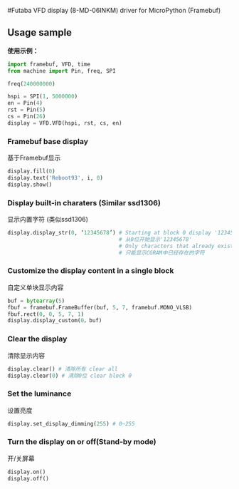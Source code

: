 #Futaba VFD display (8-MD-06INKM) driver for MicroPython (Framebuf)

## Usage sample
**使用示例：**
``` python
import framebuf, VFD, time
from machine import Pin, freq, SPI

freq(240000000)

hspi = SPI(1, 5000000)
en = Pin(4)
rst = Pin(5)
cs = Pin(26)
display = VFD.VFD(hspi, rst, cs, en)
```
### Framebuf base display
基于Framebuf显示
``` python
display.fill(0)
display.text('Reboot93', i, 0)
display.show()
``` 

### Display built-in charaters (Similar ssd1306)
显示内置字符 (类似ssd1306)
``` python
display.display_str(0, ‘12345678’) # Starting at block 0 display '12345678'
                                   # 从0位开始显示'12345678'
                                   # Only characters that already exist in the CGRAM can be display
                                   # 只能显示CGRAM中已经存在的字符
```
### Customize the display content in a single block
自定义单块显示内容
``` python
buf = bytearray(5)
fbuf = framebuf.FrameBuffer(buf, 5, 7, framebuf.MONO_VLSB)
fbuf.rect(0, 0, 5, 7, 1)
display.display_custom(0，buf)
```
### Clear the display
清除显示内容
``` python
display.clear() # 清除所有 clear all
display.clear(0) # 清除0位 clear block 0
```
### Set the luminance
设置亮度
``` python
display.set_display_dimming(255) # 0~255
``` 
### Turn the display on or off(Stand-by mode)
开/关屏幕
``` python
display.on()
display.off()
``` 

